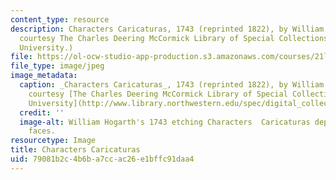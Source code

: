 ```yaml
---
content_type: resource
description: Characters Caricaturas, 1743 (reprinted 1822), by William Hogarth. (Image
  courtesy The Charles Deering McCormick Library of Special Collections, Northwestern
  University.)
file: https://ol-ocw-studio-app-production.s3.amazonaws.com/courses/21l-470-eighteenth-century-literature-versions-of-the-self-in-18th-c-britain-spring-2003/79081b2c4b6ba7ccac26e1bffc91daa4_21l-470s03.jpg
file_type: image/jpeg
image_metadata:
  caption: _Characters Caricaturas_, 1743 (reprinted 1822), by William Hogarth. (Image
    courtesy [The Charles Deering McCormick Library of Special Collections, Northwestern
    University](http://www.library.northwestern.edu/spec/digital_collections.html#hogarth/Physiognomics3.html).)
  credit: ''
  image-alt: William Hogarth's 1743 etching Characters  Caricaturas depicting many
    faces.
resourcetype: Image
title: Characters Caricaturas
uid: 79081b2c-4b6b-a7cc-ac26-e1bffc91daa4
---
```


